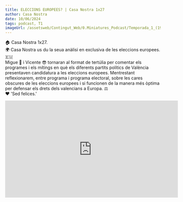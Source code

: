 ```yaml
---
title: ELECCIONS EUROPEES? | Casa Nostra 1x27
author: Casa Nostra
date: 10/06/2024
tags: podcast, T1
imageUrl: /assetsweb/Contingut_Web/0.Miniatures_Podcast/Temporada_1_(1920x1080)/CASANOSTRA_Capítol27_1920x1080.jpg
---
```


<p>🏠 Casa Nostra 1x27.
<br>🌍 Casa Nostra us du la seua anàlisi en exclusiva de les eleccions europees. 🇪🇺
<br>Migue 🥸 i Vicente 😎 tornaran al format de tertúlia per comentar els programes i els mítings en què els diferents partits polítics de València presentaven candidatura a les eleccions europees. Mentrestant reflexionarem, entre programa i programa electoral, sobre les cares obscures de les eleccions europees i si funcionen de la manera més òptima per defensar els drets dels valencians a Europa. ⚖️<br>
❤️ &#39;Sed felices.&#39;</p>

<iframe width="560" height="315" src="https://www.youtube.com/embed/fgLLISzpgKU?si=3Lc4BZSBx1O04rdT" title="YouTube video player" frameborder="0" allow="accelerometer; autoplay; clipboard-write; encrypted-media; gyroscope; picture-in-picture; web-share" referrerpolicy="strict-origin-when-cross-origin" allowfullscreen></iframe>
